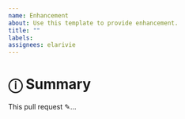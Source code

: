 ```yaml
---
name: Enhancement
about: Use this template to provide enhancement.
title: ""
labels: 
assignees: elarivie
---
```


# ⓘ Summary

This pull request ✎…
